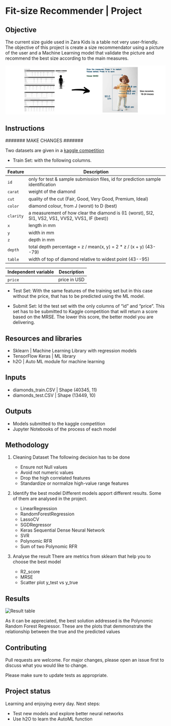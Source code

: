 # Fit-size Recommender | Project


## Objective
The current size guide used in Zara Kids is a table not very user-friendly. The objective of this project is create a size recommendator using a picture of the user and a Machine Learning model that validate the picture and recommend the best size according to the main measures.

![proposal](presentation/images/proposal.png)


## Instructions

####### MAKE CHANGES #######

Two datasets are given in a [kaggle competition](https://www.kaggle.com/c/avila-bible-datamad0120)

- Train Set: with the following columns. 

| Feature | Description |
| --- | --- |
|`id` | only for test & sample submission files, id for prediction sample identification |
|`carat`| weight of the diamond |
|`cut`| quality of the cut (Fair, Good, Very Good, Premium, Ideal) |
|`color`| diamond colour, from J (worst) to D (best) |
|`clarity`| a measurement of how clear the diamond is (I1 (worst), SI2, SI1, VS2, VS1, VVS2, VVS1, IF (best)) |
|`x`| length in mm |
|`y`| width in mm |
|`z`| depth in mm |
|`depth`| total depth percentage = z / mean(x, y) = 2 * z / (x + y) (43--79) |
|`table`| width of top of diamond relative to widest point (43--95) |

| Independent variable | Description |
| --- | --- |
|`price` | price in USD |

- Test Set: With the same features of the training set but in this case without the price, that has to be predicted using the ML model. 

- Submit Set: Id the test set with the only columns of “id” and “price”. This set has to be submitted to Kaggle competition that will return a score based on the MRSE. The lower this score, the better model you are delivering. 


## Resources and libraries
- Sklearn | Machine Learning Library with regression models
- TensorFlow Keras | ML library
- h2O | Auto ML module for machine learning


## Inputs
- diamonds_train.CSV | Shape (40345, 11)
- diamonds_test.CSV | Shape (13449, 10)


## Outputs
- Models submitted to the kaggle competition
- Jupyter Notebooks of the process of each model


## Methodology
1. Cleaning Dataset
The following decision has to be done 
    - Ensure not Null values
    - Avoid not numeric values
    - Drop the high correlated features
    - Standardize or normalize high-value range features

2. Identify the best model
Different models apport different results. Some of them are analysed in the project.
    - LinearRegression
    - RandomForestRegression
    - LassoCV
    - SGDRegressor
    - Keras Sequential Dense Neural Network
    - SVR
    - Polynomic RFR
    - Sum of two Polynomic RFR

3. Analyse the result
There are metrics from sklearn that help you to choose the best model
    - R2_score
    - MRSE
    - Scatter plot y_test vs y_true


## Results
![Result table](/outputs/img/results.png)

As it can be appreciated, the best solution addressed is the Polynomic Random Forest Regressor.
These are the plots that demmonstrate the relationship between the true and the predicted values




## Contributing
Pull requests are welcome. For major changes, please open an issue first to discuss what you would like to change.

Please make sure to update tests as appropriate.


## Project status
Learning and enjoying every day.
Next steps:
- Test new models and explore better neural networks
- Use h2O to learn the AutoML function
